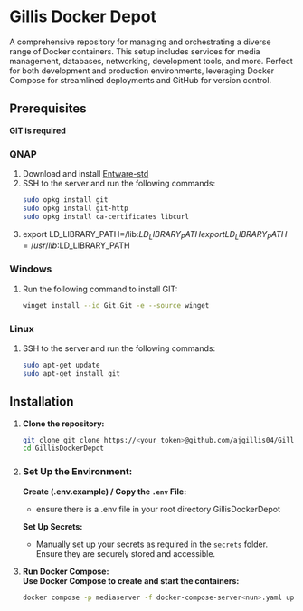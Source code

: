 
# Gillis Docker Depot

A comprehensive repository for managing and orchestrating a diverse range of Docker containers. This setup includes services for media management, databases, networking, development tools, and more. Perfect for both development and production environments, leveraging Docker Compose for streamlined deployments and GitHub for version control.

## Prerequisites
**GIT is required**  

### QNAP
1. Download and install [Entware-std](https://www.myqnap.org/product/entware-std/)  
2. SSH to the server and run the following commands:
   ```bash
   sudo opkg install git
   sudo opkg install git-http
   sudo opkg install ca-certificates libcurl
3. export LD_LIBRARY_PATH=/lib:$LD_LIBRARY_PATH  
   export LD_LIBRARY_PATH=/usr/lib:$LD_LIBRARY_PATH

### Windows
1. Run the following command to install GIT:  
   ```bash
   winget install --id Git.Git -e --source winget

### Linux
1. SSH to the server and run the following commands:
   ```bash
   sudo apt-get update  
   sudo apt-get install git

## Installation

1. **Clone the repository:**
   ```bash   
   git clone git clone https://<your_token>@github.com/ajgillis04/GillisDockerDepot.git
   cd GillisDockerDepot  

3. ### Set Up the Environment:

   **Create (.env.example) / Copy the `.env` File:**
     - ensure there is a .env file in your root directory GillisDockerDepot

   **Set Up Secrets:**
     - Manually set up your secrets as required in the `secrets` folder. Ensure they are securely stored and accessible.

3. **Run Docker Compose:**  
   **Use Docker Compose to create and start the containers:**  
   ```bash
   docker compose -p mediaserver -f docker-compose-server<nun>.yaml up --detach
